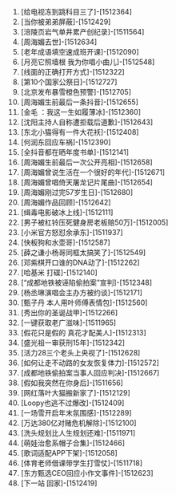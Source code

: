 
1. [给电视冻到跳科目三了]-[1512364]
1. [当你被弟弟屏蔽]-[1512429]
1. [涪陵页岩气单井累产创纪录]-[1511564]
1. [周海媚去世]-[1512634]
1. [老年成语填空速成班开课]-[1512090]
1. [月亮它照墙根 我为你唱小曲儿]-[1512548]
1. [线面的正确打开方式]-[1512322]
1. [第10个国家公祭日]-[1512727]
1. [北京发布暴雪橙色预警]-[1512705]
1. [周海媚生前最后一条抖音]-[1512655]
1. [金毛 ：我这一生如履薄冰]-[1512360]
1. [沈阳主持人自称遭拒载后道歉]-[1512643]
1. [东北小猫得有一件大花袄]-[1512408]
1. [何润东回应车祸]-[1512390]
1. [全抖音都在晒年度书单]-[1512141]
1. [周海媚生前最后一次公开亮相]-[1512658]
1. [周海媚曾说生活在一个很好的年代]-[1512671]
1. [周海媚曾唱倚天屠龙记片尾曲]-[1512654]
1. [周海媚刚过完57岁生日]-[1512680]
1. [周海媚作品回顾]-[1512642]
1. [缉毒电影破冰上线]-[1512111]
1. [男子被杠铃压死健身房老板赔50万]-[1512005]
1. [小米官方怒怼余承东]-[1511937]
1. [快板狗和水壶哥]-[1512587]
1. [薛之谦小杨哥同框太搞笑了]-[1512549]
1. [邓紫棋开口谁的DNA动了]-[1512262]
1. [哈基米 打碟]-[1512140]
1. [“成都地铁被诬陷偷拍案”宣判]-[1512348]
1. [杨丞琳演唱会主办方被约谈]-[1512171]
1. [甄子丹 本人用叶师傅表情包]-[1512560]
1. [秀出你的圣诞战甲]-[1512266]
1. [一键获取老广滋味]-[1511965]
1. [假花只是假的 真花才配美人]-[1512313]
1. [盛光祖一审获刑15年]-[1512342]
1. [活力28三个老头上央视了]-[1512628]
1. [如何让走不动路的女友恢复体力]-[1512572]
1. [成都地铁偷拍案当事人回应判决]-[1512667]
1. [假如我突然在你身后]-[1511656]
1. [网红落叶大猫搬新家了]-[1512129]
1. [Loopy也逃不过爆改]-[1512409]
1. [一场雪开启年末氛围感]-[1512289]
1. [万达380亿对赌危机解除]-[1512100]
1. [洗头规划比人生规划还难]-[1511971]
1. [萌娃治愈系帽子合集]-[1512466]
1. [歌词适配APP下架]-[1512058]
1. [体育老师借课带学生打雪仗]-[1511718]
1. [东方甄选CEO回应小作文事件]-[1512623]
1. [下一站 回家]-[1512419]